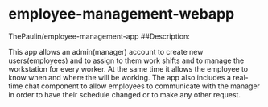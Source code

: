 # employee-management-webapp
ThePaulin/employee-management-app
##Description:

This app allows an admin(manager) account to create new users(employees) and to assign
 to them work shifts and to manage the workstation for every worker. At the same time 
it allows the employee to know when and where the will be working. The app also includes 
a real-time chat component to allow employees to communicate with the manager in order 
to have their schedule changed or to make any other request.
